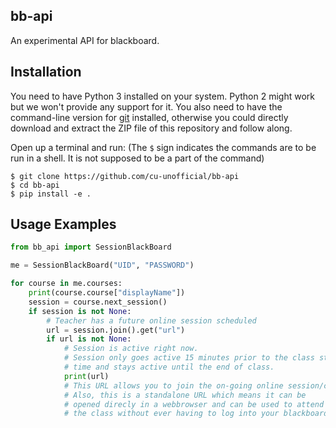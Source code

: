## bb-api

An experimental API for blackboard.

## Installation

You need to have Python 3 installed on your system. Python 2 might work but we won't provide any
support for it. You also need to have the command-line version for [git](https://git-scm.com/downloads)
installed, otherwise you could directly download and extract the ZIP file of this repository and follow
along.

Open up a terminal and run:
(The `$` sign indicates the commands are to be run in a shell. It is not supposed to be a part of
the command)

```
$ git clone https://github.com/cu-unofficial/bb-api
$ cd bb-api
$ pip install -e .
```

## Usage Examples

```python
from bb_api import SessionBlackBoard

me = SessionBlackBoard("UID", "PASSWORD")

for course in me.courses:
    print(course.course["displayName"])
    session = course.next_session()
    if session is not None:
        # Teacher has a future online session scheduled
        url = session.join().get("url")
        if url is not None:
            # Session is active right now.
            # Session only goes active 15 minutes prior to the class start
            # time and stays active until the end of class.
            print(url)
            # This URL allows you to join the on-going online session/class.
            # Also, this is a standalone URL which means it can be
            # opened direcly in a webbrowser and can be used to attend
            # the class without ever having to log into your blackboard.
```

